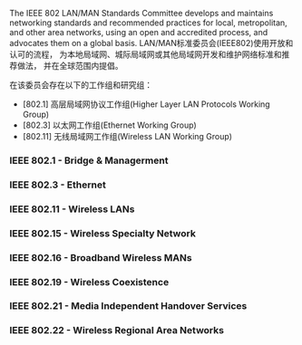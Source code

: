 The IEEE 802 LAN/MAN Standards Committee develops and maintains networking standards and recommended practices for local,
metropolitan, and other area networks, using an open and accredited process, and advocates them on a global basis.
LAN/MAN标准委员会(IEEE802)使用开放和认可的流程， 为本地局域网、城际局域网或其他局域网开发和维护网络标准和推荐做法， 并在全球范围内提倡。

在该委员会存在以下的工作组和研究组：

* [802.1] 高层局域网协议工作组(Higher Layer LAN Protocols Working Group)
* [802.3] 以太网工作组(Ethernet Working Group)
* [802.11] 无线局域网工作组(Wireless LAN Working Group)


### IEEE 802.1 - Bridge & Managerment
### IEEE 802.3 - Ethernet
### IEEE 802.11 - Wireless LANs
### IEEE 802.15 - Wireless Specialty Network
### IEEE 802.16 - Broadband Wireless MANs
### IEEE 802.19 - Wireless Coexistence
### IEEE 802.21 - Media Independent Handover Services
### IEEE 802.22 - Wireless Regional Area Networks


